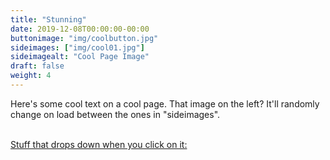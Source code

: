 ```yaml
---
title: "Stunning"
date: 2019-12-08T00:00:00-00:00
buttonimage: "img/coolbutton.jpg"
sideimages: ["img/cool01.jpg"]
sideimagealt: "Cool Page Image"
draft: false
weight: 4
---
```

Here's some cool text on a cool page.  That image on the left?  It'll randomly change on load between the ones in "sideimages".

<br><a href="javascript:toggleDisplay('drop_stuff');">Stuff that drops down when you click on it:</a>
	<div id="drop_stuff" style="display:none">
        This stuff drops down because you clicked on the text.
	</div>
